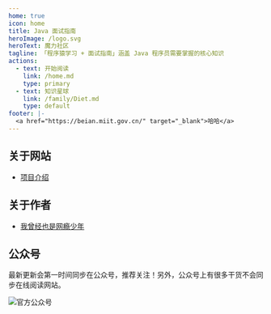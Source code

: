 ```yaml
---
home: true
icon: home
title: Java 面试指南
heroImage: /logo.svg
heroText: 魔力社区
tagline: 「程序猿学习 + 面试指南」涵盖 Java 程序员需要掌握的核心知识
actions:
  - text: 开始阅读
    link: /home.md
    type: primary
  - text: 知识星球
    link: /family/Diet.md
    type: default
footer: |-
  <a href="https://beian.miit.gov.cn/" target="_blank">哈哈</a>
---
```


## 关于网站

- [项目介绍](/intro.md)
## 关于作者

- [我曾经也是网瘾少年](./about-the-author/internet-addiction-teenager.md)

## 公众号

最新更新会第一时间同步在公众号，推荐关注！另外，公众号上有很多干货不会同步在线阅读网站。

![官方公众号](https://oss.javaguide.cn/github/javaguide/gongzhonghaoxuanchuan.png)
